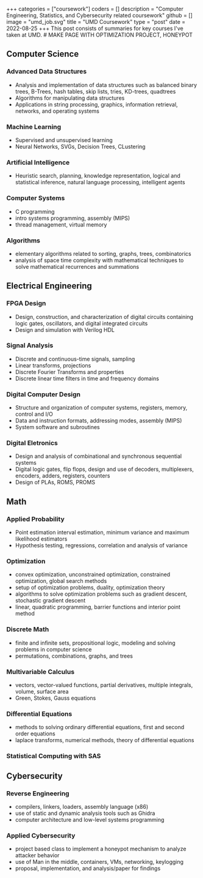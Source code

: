 +++
categories = ["coursework"]
coders = []
description = "Computer Engineering, Statistics, and Cybersecurity related coursework"
github = []
image = "umd_job.svg"
title = "UMD Coursework"
type = "post"
date = 2022-08-25
+++
This post consists of summaries for key courses I've taken at UMD. # MAKE PAGE WITH OPTIMIZATION PROJECT, HONEYPOT

## Computer Science
### Advanced Data Structures
- Analysis and implementation of data structures such as balanced binary trees, B-Trees, hash tables, skip lists, tries, KD-trees, quadtrees
- Algorithms for manipulating data structures
- Applications in string processing, graphics, information retrieval, networks, and operating systems
### Machine Learning
- Supervised and unsupervised learning
- Neural Networks, SVGs, Decision Trees, CLustering
### Artificial Intelligence
- Heuristic search, planning, knowledge representation, logical and statistical inference, natural language processing, intelligent agents
### Computer Systems
- C programming
- intro systems programming, assembly (MIPS)
- thread management, virtual memory
### Algorithms
- elementary algorithms related to sorting, graphs, trees, combinatorics
- analysis of space time complexity with mathematical techniques to solve mathematical recurrences and summations


## Electrical Engineering
### FPGA Design
- Design, construction, and characterization of digital circuits containing logic gates, oscillators, and digital integrated circuits
- Design and simulation with Verilog HDL
### Signal Analysis
- Discrete and continuous-time signals, sampling
- Linear transforms, projections
- Discrete Fourier Transforms and properties
- Discrete linear time filters in time and frequency domains
### Digital Computer Design
- Structure and organization of computer systems, registers, memory, control and I/O
- Data and instruction formats, addressing modes, assembly (MIPS)
- System software and subroutines
### Digital Eletronics
- Design and analysis of combinational and synchronous sequential systems
- Digital logic gates, flip flops, design and use of decoders, multiplexers, encoders, adders, registers, counters
- Design of PLAs, ROMS, PROMS 

## Math
### Applied Probability
- Point estimation interval estimation, minimum variance and maximum likelihood estimators
- Hypothesis testing, regressions, correlation and analysis of variance
### Optimization
- convex optimization, unconstrained optimization, constrained optimization, global search methods
- setup of optimization problems, duality, optimization theory
- algorithms to solve optimization problems such as gradient descent, stochastic gradient descent
- linear, quadratic programming, barrier functions and interior point method 
### Discrete Math
- finite and infinite sets, propositional logic, modeling and solving problems in computer science
- permutations, combinations, graphs, and trees
### Multivariable Calculus
- vectors, vector-valued functions, partial derivatives, multiple integrals, volume, surface area
- Green, Stokes, Gauss equations
### Differential Equations
- methods to solving ordinary differential equations, first and second order equations
- laplace transforms, numerical methods, theory of differential equations
### Statistical Computing with SAS

## Cybersecurity
### Reverse Engineering
- compilers, linkers, loaders, assembly language (x86)
- use of static and dynamic analysis tools such as Ghidra
- computer architecture and low-level systems programming
### Applied Cybersecurity
- project based class to implement a honeypot mechanism to analyze attacker behavior
- use of Man in the middle, containers, VMs, networking, keylogging
- proposal, implementation, and analysis/paper for findings
